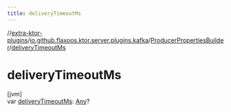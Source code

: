 ```yaml
---
title: deliveryTimeoutMs
---
```


//[extra-ktor-plugins](../../../index.md)/[io.github.flaxoos.ktor.server.plugins.kafka](../index.md)/[ProducerPropertiesBuilder](index.md)/[deliveryTimeoutMs](delivery-timeout-ms.md)

# deliveryTimeoutMs

[jvm]\
var [deliveryTimeoutMs](delivery-timeout-ms.md): [Any](https://kotlinlang.org/api/latest/jvm/stdlib/kotlin/-any/index.md)?




